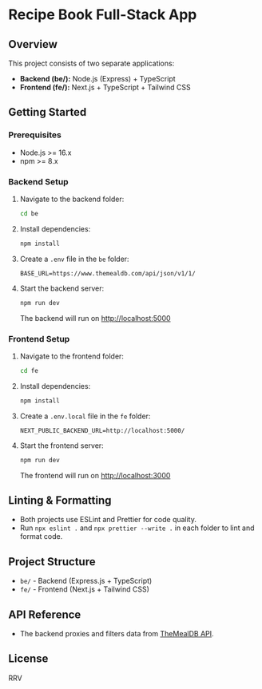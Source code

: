 # Recipe Book Full-Stack App

## Overview

This project consists of two separate applications:

- **Backend (be/):** Node.js (Express) + TypeScript
- **Frontend (fe/):** Next.js + TypeScript + Tailwind CSS

## Getting Started

### Prerequisites

- Node.js >= 16.x
- npm >= 8.x

### Backend Setup

1. Navigate to the backend folder:
   ```sh
   cd be
   ```
2. Install dependencies:
   ```sh
   npm install
   ```
3. Create a `.env` file in the `be` folder:
   ```env
   BASE_URL=https://www.themealdb.com/api/json/v1/1/
   ```
4. Start the backend server:
   ```sh
   npm run dev
   ```
   The backend will run on [http://localhost:5000](http://localhost:5000)

### Frontend Setup

1. Navigate to the frontend folder:
   ```sh
   cd fe
   ```
2. Install dependencies:
   ```sh
   npm install
   ```
3. Create a `.env.local` file in the `fe` folder:
   ```env
   NEXT_PUBLIC_BACKEND_URL=http://localhost:5000/
   ```
4. Start the frontend server:
   ```sh
   npm run dev
   ```
   The frontend will run on [http://localhost:3000](http://localhost:3000)

## Linting & Formatting

- Both projects use ESLint and Prettier for code quality.
- Run `npx eslint .` and `npx prettier --write .` in each folder to lint and format code.

## Project Structure

- `be/` - Backend (Express.js + TypeScript)
- `fe/` - Frontend (Next.js + Tailwind CSS)

## API Reference

- The backend proxies and filters data from [TheMealDB API](https://www.themealdb.com/api.php).

## License

RRV
